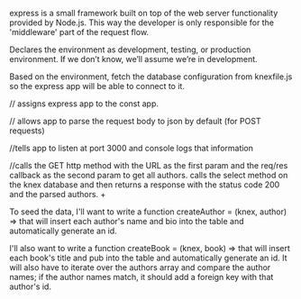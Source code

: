 express is a small framework built on top of the web server functionality provided by Node.js. This way the developer is only responsible for the 'middleware' part of the request flow.

Declares the environment as development, testing, or production environment. If we don’t know, we’ll assume we’re in development.

Based on the environment, fetch the database configuration from knexfile.js so the express app will be able to connect to it.

// assigns express app to the const app.

// allows app to parse the request body to json by default (for POST requests)

//tells app to listen at port 3000 and console logs that information

//calls the GET http method with the URL as the first param and the req/res callback as the second param to get all authors. calls the select method on the knex database and then returns a response with the status code 200 and the parsed authors. 
+ 

To seed the data, I'll want to write a function createAuthor = (knex, author) => that will insert each author's name and bio into the table and automatically generate an id. 

I'll also want to write a function createBook = (knex, book) => that will insert each book's title and pub into the table and automatically generate an id. It will also have to iterate over the authors array and compare the author names; if the author names match, it should add a foreign key with that author's id. 